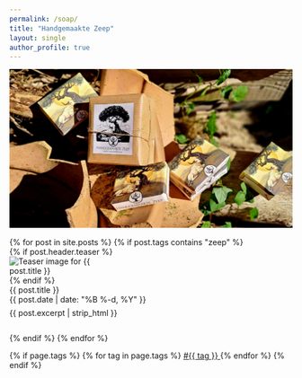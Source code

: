 ```yaml
---
permalink: /soap/
title: "Handgemaakte Zeep"
layout: single
author_profile: true
---
```

![zeep verpakkingen](/assets/images/zeep1.jpg "mooie zeepjes")

<div class="custom-list-container" style="box-sizing: border-box; width: 100%;">
<ul style="list-style-type: none; padding: 0; margin: 0; box-sizing: border-box;">
{% for post in site.posts %}
{% if post.tags contains "zeep" %}
    <li style="margin-bottom: 2em; box-sizing: border-box;">
        <a href="{{ post.url }}" style="text-decoration:none;">
            <div style="display: flex; align-items: flex-start; box-sizing: border-box; overflow: hidden;">
                {% if post.header.teaser %}
                    <img src="{{ post.header.teaser }}" alt="Teaser image for {{ post.title }}" style="max-width:200px; height:auto; margin-right:1em; box-sizing: border-box; object-fit: contain; display: block;">
                {% endif %}
                <div style="box-sizing: border-box; flex: 1; display: flex; flex-direction: column; justify-content: flex-start;">
                    <div class="custom-post-title">{{ post.title }}</div>
                    <div id="custom-post-date">
                        <i class="fas fa-fw fa-calendar-alt"></i>
                        {{ post.date | date: "%B %-d, %Y" }}
                    </div>
                    <div class="custom-post-excerpt" style="margin-top:0.5em; margin-bottom:0; font-size:1em; font-weight:normal;">
                        {{ post.excerpt | strip_html }}
                    </div>
                    <style>
                    .custom-post-excerpt {
                        margin-top: 0.5em;
                        margin-bottom: 0;
                        font-size: 1em;
                        font-weight: normal;
                    }
                    @media (max-width: 900px) {
                        .custom-post-excerpt {
                            font-size: 0.98em !important;
                            font-weight: normal !important;
                            margin-top: 0.5em !important;
                            margin-bottom: 0 !important;
                        }
                    }
                    @media (max-width: 600px) {
                        .custom-post-excerpt {
                            font-size: 0.95em !important;
                            font-weight: normal !important;
                            margin-top: 0.5em !important;
                            margin-bottom: 0 !important;
                        }
                    }
                    @media (max-width: 400px) {
                        .custom-post-excerpt {
                            font-size: 0.92em !important;
                            font-weight: normal !important;
                            margin-top: 0.5em !important;
                            margin-bottom: 0 !important;
                        }
                    }
                    </style>     </div>
        </a>
    </li>
{% endif %}
{% endfor %}
</ul>
</div>

{% if page.tags %}
    {% for tag in page.tags %}
        <a href="{{site.baseurl}}/archive.html#{{tag | slugize}}">
            #{{ tag }}
        </a>
    {% endfor %}
{% endif %}

